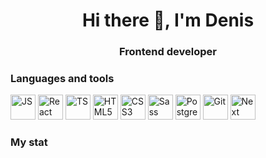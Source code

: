 <h1 align="center">Hi there 👋, I'm Denis</h1>
<h3 align="center">Frontend developer</h3>

### Languages and tools

<div display="flex">
    <img src="https://cdn.jsdelivr.net/gh/devicons/devicon@latest/icons/javascript/javascript-original.svg" title="JS" width="40" height="40"/>
    <img src="https://cdn.jsdelivr.net/gh/devicons/devicon@latest/icons/react/react-original.svg" title="React" width="40" height="40" />       
    <img src="https://cdn.jsdelivr.net/gh/devicons/devicon@latest/icons/typescript/typescript-original.svg" title="TS" width="40" height="40"/>
    <img src="https://cdn.jsdelivr.net/gh/devicons/devicon@latest/icons/html5/html5-original.svg" title="HTML5" width="40" height="40"/>        
    <img src="https://cdn.jsdelivr.net/gh/devicons/devicon@latest/icons/css3/css3-original.svg" title="CSS3" width="40" height="40"/>
    <img src="https://cdn.jsdelivr.net/gh/devicons/devicon@latest/icons/sass/sass-original.svg" title="Sass" width="40" height="40"/>
    <img src="https://cdn.jsdelivr.net/gh/devicons/devicon@latest/icons/postgresql/postgresql-original.svg" title="Postgresql" width="40" height="40"/>
    <img src="https://cdn.jsdelivr.net/gh/devicons/devicon@latest/icons/git/git-original.svg" title="Git" width="40" height="40"/>
    <img src="https://cdn.jsdelivr.net/gh/devicons/devicon@latest/icons/nextjs/nextjs-original.svg" title="Next" width="40" height="40"/>
</div>

### My stat

<div id="stat" align="center">
    <img src="http://github-profile-summary-cards.vercel.app/api/cards/profile-details?username=Sitdikov-Denis&theme=default" alt=""/>
    <img src="http://github-profile-summary-cards.vercel.app/api/cards/repos-per-language?username=Sitdikov-Denis&theme=default" alt=""/>
    <img src="http://github-profile-summary-cards.vercel.app/api/cards/stats?username=Sitdikov-Denis&theme=default" alt=""/>
</div>
          
          
          
          
          
          

